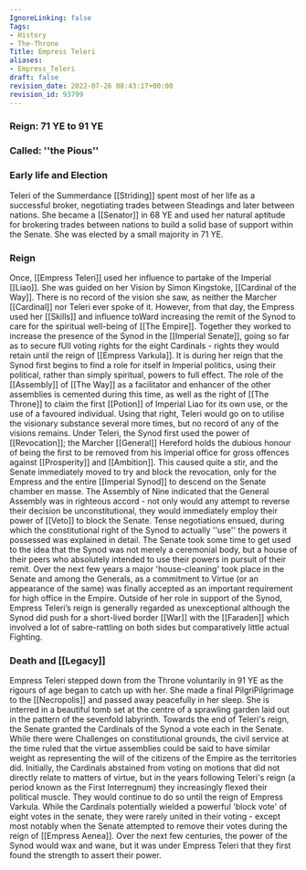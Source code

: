 ```yaml
---
IgnoreLinking: false
Tags:
- History
- The-Throne
Title: Empress Teleri
aliases:
- Empress_Teleri
draft: false
revision_date: 2022-07-26 08:43:17+00:00
revision_id: 93799
---
```


### Reign: 71 YE to 91 YE
### Called: ''the Pious''
### Early life and Election
Teleri of the Summerdance [[Striding]] spent most of her life as a successful broker, negotiating trades between Steadings and later between nations. She became a [[Senator]] in 68 YE and used her natural aptitude for brokering trades between nations to build a solid base of support within the Senate.  She was elected by a small majority in 71 YE. 
### Reign
Once, [[Empress Teleri]] used her influence to partake of the Imperial [[Liao]]. She was guided on her Vision by Simon Kingstoke, [[Cardinal of the Way]]. There is no record of the vision she saw, as neither the Marcher [[Cardinal]] nor Teleri ever spoke of it. However, from that day, the Empress used her [[Skills]] and influence toWard increasing the remit of the Synod to care for the spiritual well-being of [[The Empire]]. Together they worked to increase the presence of the Synod in the [[Imperial Senate]], going so far as to secure fUll voting rights for the eight Cardinals - rights they would retain until the reign of [[Empress Varkula]].
It is during her reign that the Synod first begins to find a role for itself in Imperial politics, using their political, rather than simply spiritual, powers to full effect. The role of the [[Assembly]] of [[The Way]] as a facilitator and enhancer of the other assemblies is cemented during this time, as well as the right of [[The Throne]] to claim the first [[Potion]] of Imperial Liao for its own use, or the use of a favoured individual. Using that right, Teleri would go on to utilise the visionary substance several more times, but no record of any of the visions remains.
Under Teleri, the Synod first used the power of [[Revocation]]; the Marcher [[General]] Hereford holds the dubious honour of being the first to be removed from his Imperial office for gross offences against [[Prosperity]] and [[Ambition]]. This caused quite a stir, and the Senate immediately moved to try and block the revocation, only for the Empress and the entire [[Imperial Synod]] to descend on the Senate chamber en masse. The Assembly of Nine indicated that the General Assembly was in righteous accord - not only would any attempt to reverse their decision be unconstitutional, they would immediately employ their power of [[Veto]] to block the Senate.
Tense negotiations ensued, during which the constitutional right of the Synod to actually ''use'' the powers it possessed was explained in detail. The Senate took some time to get used to the idea that the Synod was not merely a ceremonial body, but a house of their peers who absolutely intended to use their powers in pursuit of their remit. Over the next few years a major 'house-cleaning' took place in the Senate and among the Generals, as a commitment to Virtue (or an appearance of the same) was finally accepted as an important requirement for high office in the Empire.
Outside of her role in support of the Synod, Empress Teleri’s reign is generally regarded as unexceptional although the Synod did push for a short-lived border [[War]] with the [[Faraden]] which involved a lot of sabre-rattling on both sides but comparatively little actual Fighting.
### Death and [[Legacy]]
Empress Teleri stepped down from the Throne voluntarily in 91 YE as the rigours of age began to catch up with her. She made a final PilgriPilgrimage to the [[Necropolis]] and passed away peacefully in her sleep. She is interred in a beautiful tomb set at the centre of a sprawling garden laid out in the pattern of the sevenfold labyrinth.
Towards the end of Teleri's reign, the Senate granted the Cardinals of the Synod a vote each in the Senate. While there were Challenges on constitutional grounds, the civil service at the time ruled that the virtue assemblies could be said to have similar weight as representing the will of the citizens of the Empire as the territories did. Initially, the Cardinals abstained from voting on motions that did not directly relate to matters of virtue, but in the years following Teleri's reign (a period known as the First Interregnum) they increasingly flexed their political muscle. They would continue to do so until the reign of Empress Varkula. While the Cardinals potentially wielded a powerful 'block vote' of eight votes in the senate, they were rarely united in their voting - except most notably when the Senate attempted to remove their votes during the reign of [[Empress Aenea]].
Over the next few centuries, the power of the Synod would wax and wane, but it was under Empress Teleri that they first found the strength to assert their power.